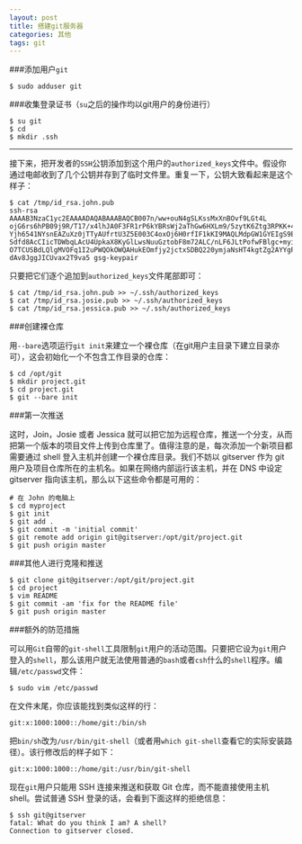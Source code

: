 ```yaml
---
layout: post
title: 搭建git服务器
categories: 其他
tags: git
---
```


###添加用户`git`

```console
$ sudo adduser git
```

###收集登录证书（`su`之后的操作均以git用户的身份进行）

```console
$ su git
$ cd
$ mkdir .ssh
```

***

接下来，把开发者的`SSH`公钥添加到这个用户的`authorized_keys`文件中。假设你通过电邮收到了几个公钥并存到了临时文件里。重复一下，公钥大致看起来是这个样子：

```console
$ cat /tmp/id_rsa.john.pub
ssh-rsa AAAAB3NzaC1yc2EAAAADAQABAAABAQCB007n/ww+ouN4gSLKssMxXnBOvf9LGt4L
ojG6rs6hPB09j9R/T17/x4lhJA0F3FR1rP6kYBRsWj2aThGw6HXLm9/5zytK6Ztg3RPKK+4k
Yjh6541NYsnEAZuXz0jTTyAUfrtU3Z5E003C4oxOj6H0rfIF1kKI9MAQLMdpGW1GYEIgS9Ez
Sdfd8AcCIicTDWbqLAcU4UpkaX8KyGlLwsNuuGztobF8m72ALC/nLF6JLtPofwFBlgc+myiv
O7TCUSBdLQlgMVOFq1I2uPWQOkOWQAHukEOmfjy2jctxSDBQ220ymjaNsHT4kgtZg2AYYgPq
dAv8JggJICUvax2T9va5 gsg-keypair
```
只要把它们逐个追加到`authorized_keys`文件尾部即可：

```console
$ cat /tmp/id_rsa.john.pub >> ~/.ssh/authorized_keys
$ cat /tmp/id_rsa.josie.pub >> ~/.ssh/authorized_keys
$ cat /tmp/id_rsa.jessica.pub >> ~/.ssh/authorized_keys
```

###创建裸仓库

用`--bare`选项运行`git init`来建立一个裸仓库（在git用户主目录下建立目录亦可），这会初始化一个不包含工作目录的仓库：

```console
$ cd /opt/git
$ mkdir project.git
$ cd project.git
$ git --bare init
```

###第一次推送

这时，Join，Josie 或者 Jessica 就可以把它加为远程仓库，推送一个分支，从而把第一个版本的项目文件上传到仓库里了。值得注意的是，每次添加一个新项目都需要通过 shell 登入主机并创建一个裸仓库目录。我们不妨以 gitserver 作为 git 用户及项目仓库所在的主机名。如果在网络内部运行该主机，并在 DNS 中设定 gitserver 指向该主机，那么以下这些命令都是可用的：

```console
# 在 John 的电脑上
$ cd myproject
$ git init
$ git add .
$ git commit -m 'initial commit'
$ git remote add origin git@gitserver:/opt/git/project.git
$ git push origin master
```

###其他人进行克隆和推送

```console
$ git clone git@gitserver:/opt/git/project.git
$ cd project
$ vim README
$ git commit -am 'fix for the README file'
$ git push origin master
```

###额外的防范措施

可以用`Git`自带的`git-shell`工具限制`git`用户的活动范围。只要把它设为`git`用户登入的`shell`，那么该用户就无法使用普通的`bash`或者`csh`什么的`shell`程序。编辑`/etc/passwd`文件：

```console
$ sudo vim /etc/passwd
```

在文件末尾，你应该能找到类似这样的行：

```console
git:x:1000:1000::/home/git:/bin/sh
```

把`bin/sh`改为`/usr/bin/git-shell`（或者用`which git-shell`查看它的实际安装路径）。该行修改后的样子如下：

```console
git:x:1000:1000::/home/git:/usr/bin/git-shell
```

现在`git`用户只能用 SSH 连接来推送和获取 Git 仓库，而不能直接使用主机 shell。尝试普通 SSH 登录的话，会看到下面这样的拒绝信息：

```console
$ ssh git@gitserver
fatal: What do you think I am? A shell?
Connection to gitserver closed.
```
